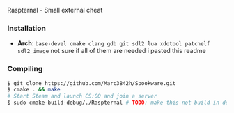 Raspternal - Small external cheat

### Installation

* **Arch**: `base-devel cmake clang gdb git sdl2 lua xdotool patchelf sdl2_image` 
not sure if all of them are needed i pasted this readme

### Compiling

```bash
$ git clone https://github.com/Marc3842h/Spookware.git
$ cmake . && make
# Start Steam and launch CS:GO and join a server
$ sudo cmake-build-debug/./Raspternal # TODO: make this not build in debug all the time
```


